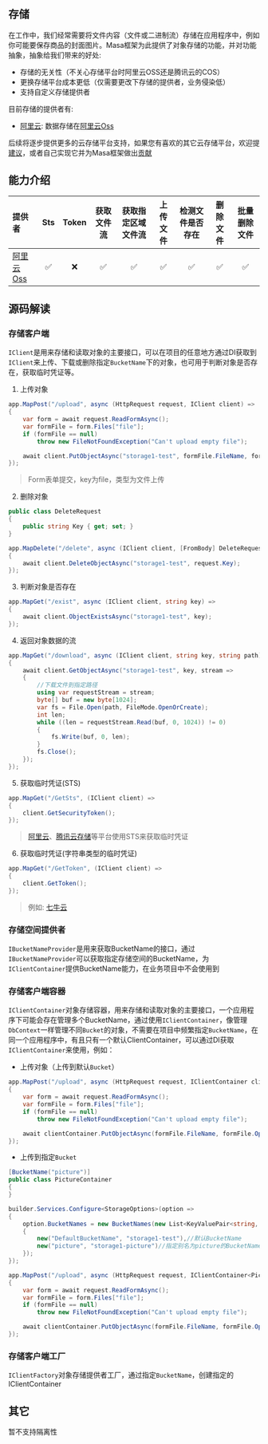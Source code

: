 ## 存储

在工作中，我们经常需要将文件内容（文件或二进制流）存储在应用程序中，例如你可能要保存商品的封面图片。Masa框架为此提供了对象存储的功能，并对功能抽象，抽象给我们带来的好处:

* 存储的无关性（不关心存储平台时阿里云OSS还是腾讯云的COS）
* 更换存储平台成本更低（仅需要更改下存储的提供者，业务侵染低）
* 支持自定义存储提供者

目前存储的提供者有:

* [阿里云](/framework/building-blocks/storage/oss): 数据存储在[阿里云Oss](https://www.aliyun.com/product/oss)

后续将逐步提供更多的云存储平台支持，如果您有喜欢的其它云存储平台，欢迎提[建议](/framework/contribution/issues)，或者自己实现它并为Masa框架做出[贡献](/framework/contribution/pr)

## 能力介绍

|  提供者   | Sts  |  Token  | 获取文件流 | 获取指定区域文件流 | 上传文件 | 检测文件是否存在 | 删除文件 | 批量删除文件 |
| :----| :----: |:----: |:----: |:----: |:----: |:----: |:----: |:----: |
| [阿里云Oss](/framework/contribs/support-storage/oss)  | ✅ | ❌ | ✅ | ✅ | ✅ | ✅ | ✅ | ✅ |

## 源码解读

### 存储客户端

`IClient`是用来存储和读取对象的主要接口，可以在项目的任意地方通过DI获取到`IClient`来上传、下载或删除指定`BucketName`下的对象，也可用于判断对象是否存在，获取临时凭证等。

1. 上传对象

```csharp
app.MapPost("/upload", async (HttpRequest request, IClient client) =>
{
    var form = await request.ReadFormAsync();
    var formFile = form.Files["file"];
    if (formFile == null)
        throw new FileNotFoundException("Can't upload empty file");

    await client.PutObjectAsync("storage1-test", formFile.FileName, formFile.OpenReadStream());
});
``` 

> Form表单提交，key为file，类型为文件上传

2. 删除对象

```csharp
public class DeleteRequest
{
    public string Key { get; set; }
}

app.MapDelete("/delete", async (IClient client, [FromBody] DeleteRequest request) =>
{
    await client.DeleteObjectAsync("storage1-test", request.Key);
});
```

3. 判断对象是否存在

```csharp
app.MapGet("/exist", async (IClient client, string key) =>
{
    await client.ObjectExistsAsync("storage1-test", key);
});
```

4. 返回对象数据的流

```csharp
app.MapGet("/download", async (IClient client, string key, string path) =>
{
    await client.GetObjectAsync("storage1-test", key, stream =>
    {
        //下载文件到指定路径
        using var requestStream = stream;
        byte[] buf = new byte[1024];
        var fs = File.Open(path, FileMode.OpenOrCreate);
        int len;
        while ((len = requestStream.Read(buf, 0, 1024)) != 0)
        {
            fs.Write(buf, 0, len);
        }
        fs.Close();
    });
});
```

5. 获取临时凭证(STS)

```csharp
app.MapGet("/GetSts", (IClient client) =>
{
    client.GetSecurityToken();
});
```

> [阿里云](https://www.aliyun.com/product/oss)、[腾讯云存储](https://cloud.tencent.com/document/product/436)等平台使用STS来获取临时凭证

6. 获取临时凭证(字符串类型的临时凭证)

```csharp
app.MapGet("/GetToken", (IClient client) =>
{
    client.GetToken();
});
```

> 例如: [七牛云](https://www.qiniu.com/products/kodo)

### 存储空间提供者

`IBucketNameProvider`是用来获取BucketName的接口，通过`IBucketNameProvider`可以获取指定存储空间的BucketName，为`IClientContainer`提供BucketName能力，在业务项目中不会使用到

### 存储客户端容器

`IClientContainer`对象存储容器，用来存储和读取对象的主要接口，一个应用程序下可能会存在管理多个BucketName，通过使用`IClientContainer`，像管理`DbContext`一样管理不同`Bucket`的对象，不需要在项目中频繁指定`BucketName`，在同一个应用程序中，有且只有一个默认ClientContainer，可以通过DI获取`IClientContainer`来使用，例如：

* 上传对象（上传到默认`Bucket`）

```csharp
app.MapPost("/upload", async (HttpRequest request, IClientContainer clientContainer) =>
{
    var form = await request.ReadFormAsync();
    var formFile = form.Files["file"];
    if (formFile == null)
        throw new FileNotFoundException("Can't upload empty file");

    await clientContainer.PutObjectAsync(formFile.FileName, formFile.OpenReadStream());
});
``` 

* 上传到指定`Bucket`

```csharp
[BucketName("picture")]
public class PictureContainer
{
}

builder.Services.Configure<StorageOptions>(option =>
{
    option.BucketNames = new BucketNames(new List<KeyValuePair<string, string>>()
    {
        new("DefaultBucketName", "storage1-test"),//默认BucketName
        new("picture", "storage1-picture")//指定别名为picture的BucketName为storage1-picture
    });
});

app.MapPost("/upload", async (HttpRequest request, IClientContainer<PictureContainer> clientContainer) =>
{
    var form = await request.ReadFormAsync();
    var formFile = form.Files["file"];
    if (formFile == null)
        throw new FileNotFoundException("Can't upload empty file");

    await clientContainer.PutObjectAsync(formFile.FileName, formFile.OpenReadStream());
});
```

### 存储客户端工厂

`IClientFactory`对象存储提供者工厂，通过指定`BucketName`，创建指定的IClientContainer

## 其它

暂不支持隔离性